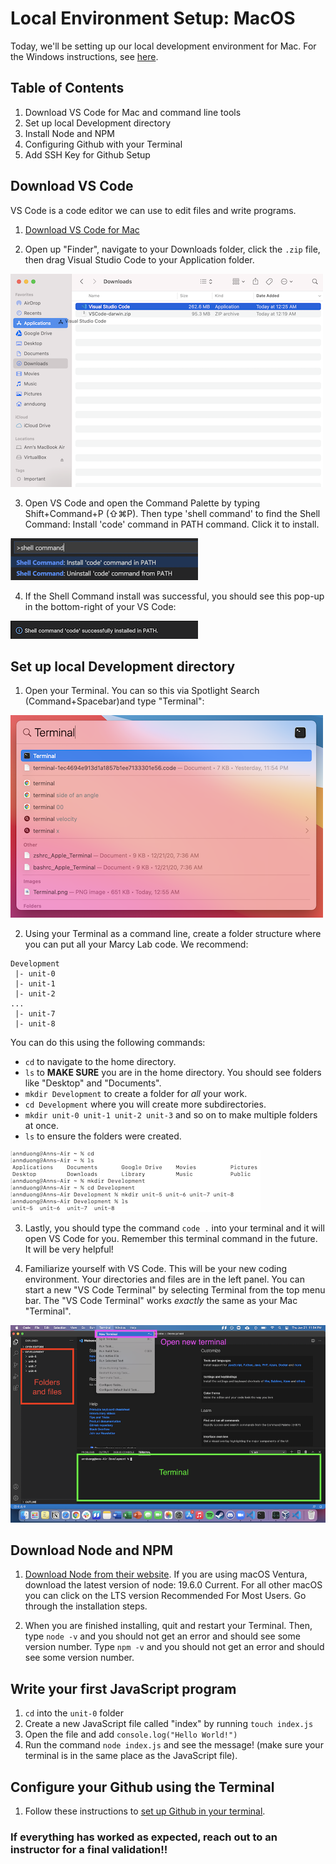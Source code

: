 # Local Environment Setup: MacOS

Today, we'll be setting up our local development environment for Mac. For the Windows instructions, see [here](./local-environment-setup-windows.md). 

## Table of Contents
1. Download VS Code for Mac and command line tools
2. Set up local Development directory
3. Install Node and NPM
4. Configuring Github with your Terminal
5. Add SSH Key for Github Setup

## Download VS Code
VS Code is a code editor we can use to edit files and write programs. 

1. [Download VS Code for Mac](https://code.visualstudio.com/download)

2. Open up "Finder", navigate to your Downloads folder, click the `.zip` file, then drag Visual Studio Code to your Application folder.

![download](./img/download.png)

3. Open VS Code and open the Command Palette by typing Shift+Command+P (⇧⌘P). Then type 'shell command' to find the Shell Command: Install 'code' command in PATH command. Click it to install. 

![shell](./img/shell.png)

4. If the Shell Command install was successful, you should see this pop-up in the bottom-right of your VS Code:

![installed](./img/installed.png)

## Set up local Development directory

1. Open your Terminal. You can so this via Spotlight Search (Command+Spacebar)and type "Terminal":

![terminal](./img/terminal.png)

2. Using your Terminal as a command line, create a folder structure where you can put all your Marcy Lab code. We recommend:
```
Development
 |- unit-0
 |- unit-1
 |- unit-2
...
 |- unit-7
 |- unit-8
```
You can do this using the following commands:
* `cd` to navigate to the home directory.
* `ls` to **MAKE SURE** you are in the home directory. You should see folders like "Desktop" and "Documents".
* `mkdir Development` to create a folder for *all* your work.
* `cd Development` where you will create more subdirectories.
* `mkdir unit-0 unit-1 unit-2 unit-3` and so on to make multiple folders at once.
* `ls` to ensure the folders were created.

![commands](./img/commands.png)

3. Lastly, you should type the command `code .` into your terminal and it will open VS Code for you. Remember this terminal command in the future. It will be very helpful!

4. Familiarize yourself with VS Code. This will be your new coding environment. Your directories and files are in the left panel. You can start a new "VS Code Terminal" by selecting Terminal from the top menu bar. The "VS Code Terminal" works *exactly* the same as your Mac "Terminal".

![vscode](./img/vscode.png)

## Download Node and NPM

1. [Download Node from their website](https://nodejs.org/en/). If you are using macOS Ventura, download the latest version of node: 19.6.0 Current. For all other macOS you can click on the LTS version Recommended For Most Users. Go through the installation steps. 

2. When you are finished installing, quit and restart your Terminal. Then, type `node -v` and you should not get an error and should see some version number. Type `npm -v` and you should not get an error and should see some version number.

## Write your first JavaScript program

1. `cd` into the `unit-0` folder
2. Create a new JavaScript file called "index" by running `touch index.js`
3. Open the file and add `console.log("Hello World!")`
4. Run the command `node index.js` and see the message! (make sure your terminal is in the same place as the JavaScript file).

## Configure your Github using the Terminal

1. Follow these instructions to [set up Github in your terminal](https://github.com/The-Marcy-Lab-School/github-setup).  

### If everything has worked as expected, reach out to an instructor for a final validation!!
